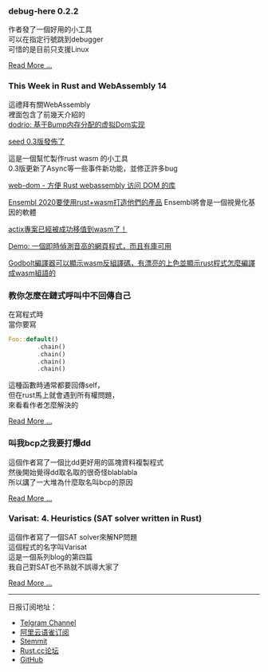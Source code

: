 ### debug-here 0.2.2

作者發了一個好用的小工具  
可以在指定行號跳到debugger  
可惜的是目前只支援Linux  

[Read More ...](https://www.reddit.com/r/rust/comments/b3ygxd/ann_debughere_022/)

### This Week in Rust and WebAssembly 14

這禮拜有關WebAssembly  
裡面包含了前幾天介紹的  
[dodrio: 基于Bump内存分配的虚拟Dom实现](https://rust.cc/article?id=6a5a2ee3-1373-4184-be5e-8a138f82c7d3)

[seed 0.3版發佈了](https://github.com/David-OConnor/seed/blob/master/CHANGELOG.md#v030)

這是一個幫忙製作rust wasm 的小工具  
0.3版更新了Async等一些事件新功能，並修正許多bug

[web-dom - 方便 Rust webassembly 访问 DOM 的库](https://rust.cc/article?id=4aaed6e7-8b8a-47bd-affc-5e14ef653d7d)

[Ensembl 2020要使用rust+wasm打造他們的產品](https://twitter.com/ensembl/status/1106140169575514113)
Ensembl將會是一個視覺化基因的軟體

[actix專案已經被成功移值到wasm了！](https://users.rust-lang.org/t/another-small-step-to-wasm-compatibility-actix-actors-in-the-browser/26318)

[Demo: 一個即時偵測音高的網頁程式，而且有庫可用](https://twitter.com/alesgeno/status/1107662063168614400)

[Godbolt編譯器可以顯示wasm反組譯碼，有漂亮的上色並顯示rust程式怎麼編譯成wasm組語的](https://rust.godbolt.org/z/PZqG56)

### 教你怎麼在鏈式呼叫中不回傳自己

在寫程式時  
當你要寫  

```rust
Foo::default()
        .chain()
        .chain()
        .chain()
        .chain()
```

這種函數時通常都要回傳self，  
但在rust馬上就會遇到所有權問題，  
來看看作者怎麼解決的  

[Read More ...](https://randompoison.github.io/posts/returning-self/)

### 叫我bcp之我要打爆dd

這個作者寫了一個比dd更好用的區塊資料複製程式  
然後開始覺得dd取名取的很奇怪blablabla  
所以講了一大堆為什麼取名叫bcp的原因  

[Read More ...](https://www.reddit.com/r/rust/comments/b3res0/announcing_bcp_a_block_copy_program_for_when_dd/)

### Varisat: 4. Heuristics (SAT solver written in Rust)

這個作者寫了一個SAT solver來解NP問題  
這個程式的名字叫Varisat  
這是一個系列blog的第四篇  
我自己對SAT也不熟就不誤導大家了  

[Read More ...](https://jix.one/refactoring-varisat-4-heuristics/)

---
日报订阅地址：
- [Telgram Channel](https://t.me/rust_daily_news )
- [阿里云语雀订阅](https://www.yuque.com/chaosbot/rustnews)
- [Stemmit](https://steemit.com/@blackanger)
- [Rust.cc论坛](https://rust.cc)
- [GitHub](https://github.com/RustStudy/rust_daily_news)